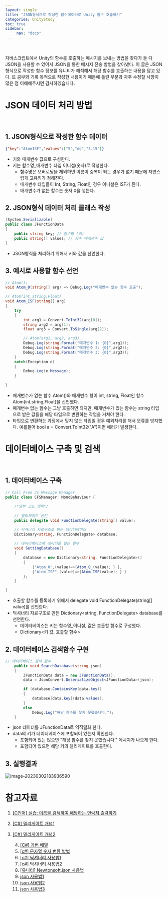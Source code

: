 ```yaml
---
layout: single
title: "JSON형식으로 작성한 함수데이터로 Unity 함수 호출하기"
categories: UnityStudy
toc: true
sidebar:
     nav: "docs"
---
```




<br>

 자바스크립트에서 Unity의 함수를 호출하는 메시지를 보내는 방법을 찾다가 둘 다 JSON을 사용할 수 있어서 JSON을 통한 메시지 전송 방법을 찾아냈다. 이 글은 JSON 형식으로 작성한 함수 정보를 유니티가 해석해서 해당 함수를 호출하는 내용을 담고 있다. 또 공부와 기록 목적으로 작성한 내용이기 때문에 틀린 부분과 자주 수정할 사향이 많은 점 이해해주시면 감사하겠습니다.



# JSON 데이터 처리 방법

<br>

## 1. JSON형식으로 작성한 함수 데이터

~~~json
{"key":"AtomISF","values":["5","dg","3.15"]}
~~~

* 키와 매개변수 값으로 구성한다.
* 키는 함수명_매개변수 타입 이니셜(숫자)로 작성한다.
  - 함수명은 오버로딩을 제외하면 이름이 중복이 되는 경우가 없기 때문에 자연스럽게 고유키가 정해진다.
  - 매개변수 타입들이 Int, String, Float인 경우 이니셜은 ISF가 된다.
  - 매개변수가 없는 함수는 숫자 0을 넣는다.



## 2. JSON형식 데이터 처리 클래스 작성

~~~C#
[System.Serializable]
public class JFunctionData
{
    public string key; // 함수명 (키) 
    public string[] values; // 함수 매개변수 값
}
~~~

* JSON형식을 처리하기 위해서 키와 값을 선언한다.



## 3. 예시로 사용할 함수 선언

~~~C#
// Atom();
void Atom_0(string[] arg) => Debug.Log("매개변수 없는 함수 호출");

// Atom(int,string,Float)
void Atom_ISF(string[] arg)
{
    try
    {
        int arg1 = Convert.ToInt32(arg[0]);
        string arg2 = arg[1];
        float arg3 = Convert.ToSingle(arg[2]);

        // Atom(arg1, arg2, arg3)
        Debug.Log(string.Format("매개변수 1: {0}",arg1));
        Debug.Log(string.Format("매개변수 2: {0}",arg2));
        Debug.Log(string.Format("매개변수 3: {0}",arg3));
    }
    catch(Exception e)
    {
        Debug.Log(e.Message);
    }
    
}
~~~

* 매개변수가 없는 함수 Atom()와 매개변수 형이 int, string, Float인 함수 Atom(int,string,Float)을 선언했다.
* 매개변수 없는 함수는 그냥 호출하면 되지만, 매개변수가 있는 함수는 string 타입으로 받은 값들을 해당 타입으로 변환하는 작업을 거쳐야 한다.
* 타입으로 변환하는 과정에서 맞지 않는 타입일 경우 예외처리를 해서 오류를 방지했다. 예를들어 bool a = Convert.ToInt32("A")이면 에러가 발생한다.



# 데이터베이스 구축 및 검색

<br>

## 1. 데이터베이스 구축

~~~c#
// Call From Js Message Manager
public class CFSManager: MonoBehaviour {
    
    /*일부 코드 생략*/
    
    // 델리게이트 선언
    public delegate void FunctionDelegate(string[] value);

    // 딕셔너리 자료구조로 만든 데이터베이스
    Dictionary<string, FunctionDelegate> database;
    
    // 데이터베이스에 데이터를 넣는 함수
    void SettingDatabase()
    {
        database = new Dictionary<string, FunctionDelegate>()
        {
            {"Atom_0",(value)=>{Atom_0_(value); } },
            {"Atom_ISF",(value)=>{Atom_ISF(value); } }
        };
    }

}
~~~

* 호출할 함수를 등록하기 위해서 delegate void FunctionDelegate(string[] value)를 선언한다.
* 딕셔너리 자료구조로 만든 Dictionary<string, FunctionDelegate> database를 선언한다.
  - 데이터베이스는 키는 함수명_이니셜, 값은 호출할 함수로 구성했다.
  - Dictionary<키 값, 호출할 함수>



## 2. 데이터베이스 검색함수 구현

~~~C#
// 데이터베이스 검색 함수
    public void SearchDatabase(string json) 
    {
        JFunctionData data = new JFunctionData();
        data = JsonConvert.DeserializeObject<JFunctionData>(json);

        if (database.ContainsKey(data.key))
        {
            database[data.key](data.values);
        }
        else
            Debug.Log("해당 함수를 찾지 못했습니다.");
    }
~~~

* json 데이터를 JFunctionData로 역직렬화 한다.
* data의 키가 데이터베이스에 포함되어 있는지 확인한다.
  - 포함되어 있는 않으면 "해당 함수를 찾지 못했습니다." 메시지가 나오게 한다.
  - 포함되어 있으면 해당 키의 델리게이트를 호출한다.



## 3. 실행결과

![image-20230302183936590](..\..\images\2023-03-02-JsonDataFuncionCall\image-20230302183936590.png)



# 참고자료

1. [[C언어] 실습: 이름을 검색하여 해당하는 연락처 출력하기](https://blog.hexabrain.net/151)
2. [[C#] 델리게이트 개념1](https://blog.hexabrain.net/151)
3. [[C#] 델리게이트 개념2](https://seonbicode.tistory.com/27)

	4. [[C#] 가변 배열](https://learn.microsoft.com/ko-kr/dotnet/csharp/programming-guide/arrays/jagged-arrays)
	4. [[c#] 문자열 숫자 변환 방법](https://codingcoding.tistory.com/789)
	4. [[c#] 딕셔너리 사용법1](https://codingcoding.tistory.com/380)
	4. [[c#] 딕셔너리 사용법2](https://developer-talk.tistory.com/697)
	4. [[유니티] Newtonsoft.json 사용법](https://postiveground.com/etc/%EC%9C%A0%EB%8B%88%ED%8B%B0-json-%EC%82%AC%EC%9A%A9-%EB%B0%A9%EB%B2%95/)
	4. [json 사용법1](http://www.tcpschool.com/json/json_use_js)
	4. [json 사용법2](https://developer.mozilla.org/ko/docs/Learn/JavaScript/Objects/JSON)
	4. [json 사용법3](https://java119.tistory.com/54)
